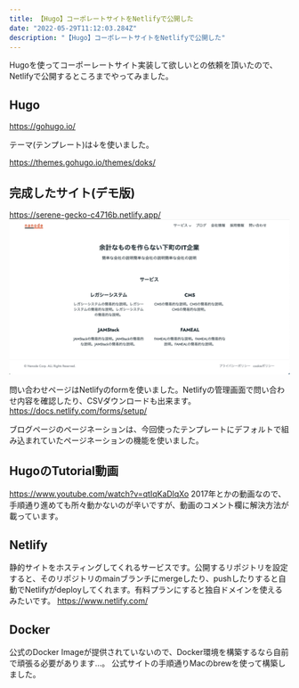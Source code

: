 ```yaml
---
title: 【Hugo】コーポレートサイトをNetlifyで公開した
date: "2022-05-29T11:12:03.284Z"
description: "【Hugo】コーポレートサイトをNetlifyで公開した"
---
```


Hugoを使ってコーポーレートサイト実装して欲しいとの依頼を頂いたので、Netlifyで公開するところまでやってみました。

## Hugo
https://gohugo.io/

テーマ(テンプレート)は↓を使いました。

https://themes.gohugo.io/themes/doks/

## 完成したサイト(デモ版)
https://serene-gecko-c4716b.netlify.app/
![Image](./img1.png)


問い合わせページはNetlifyのformを使いました。Netlifyの管理画面で問い合わせ内容を確認したり、CSVダウンロードも出来ます。
https://docs.netlify.com/forms/setup/

ブログページのページネーションは、今回使ったテンプレートにデフォルトで組み込まれていたページネーションの機能を使いました。

## HugoのTutorial動画
https://www.youtube.com/watch?v=qtIqKaDlqXo
2017年とかの動画なので、手順通り進めても所々動かないのが辛いですが、動画のコメント欄に解決方法が載っています。

## Netlify
静的サイトをホスティングしてくれるサービスです。公開するリポジトリを設定すると、そのリポジトリのmainブランチにmergeしたり、pushしたりすると自動でNetlifyがdeployしてくれます。有料プランにすると独自ドメインを使えるみたいです。
https://www.netlify.com/

## Docker
公式のDocker Imageが提供されていないので、Docker環境を構築するなら自前で頑張る必要があります...。
公式サイトの手順通りMacのbrewを使って構築しました。
